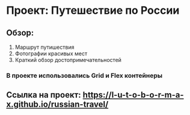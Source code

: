 # Проект: Путешествие по России
## Обзор:
1. Маршрут путишествия
2. Фотографии красивых мест
3. Краткий обзор достопримечательностей

### В проекте использовались Grid и Flex контейнеры

## Ссылка на проект: https://l-u-t-o-b-o-r-m-a-x.github.io/russian-travel/



